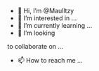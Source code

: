 - 👋 Hi, I’m @Maulltzy
- 👀 I’m interested in ...
- 🌱 I’m currently learning ...
- 💞️ I’m looking

 to collaborate on ...
- 📫 How to reach me ...

<!---
Maulltzy/Maulltzy is a ✨ special ✨ repository because its `README.md` (this file) appears on your GitHub profile.
You can click the Preview link to take a look at your changes.
--->
